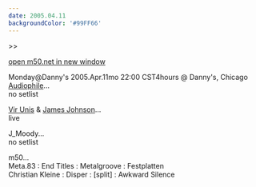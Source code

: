 ```yaml
---
date: 2005.04.11
backgroundColor: '#99FF66'
---
```


\>>

[open m50.net in new window](http://m50.net/)

Monday@Danny's 2005.Apr.11mo 22:00 CST4hours @ Danny's, Chicago [Audiophile](http://www.thesoulthatcreates.com/)...  
no setlist  

[Vir Unis](http://www.virunis.com/) & [James Johnson](http://www.atmoworks.com/)...  
live  

J\_Moody...  
no setlist  

m50...  
Meta.83 : End Titles : Metalgroove : Festplatten  
Christian Kleine : Disper : \[split\] : Awkward Silence